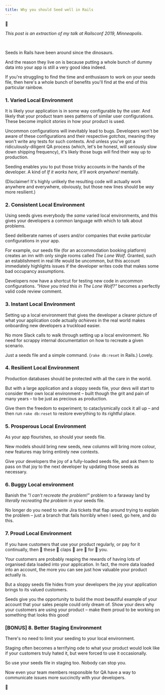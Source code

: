 ```yaml
---
title: Why you should Seed well in Rails
---
```

:seedling:

_This post is an extraction of my talk at Railsconf 2019, Minneapolis_.

<br>

Seeds in Rails have been around since the dinosaurs.

And the reason they live on is because putting a whole bunch of dummy data into your app is still a very good idea indeed.

If you're struggling to find the time and enthusiasm to work on your seeds file, then here's a whole bunch of benefits you'll find at the end of this particular rainbow.

### 1. Varied Local Environment

It is likely your application is in some way configurable by the user. And likely that your product team sees patterns of similar user configurations. These become implicit _stories_ in how your product is used.

Uncommon configurations will inevitably lead to bugs. Developers won't be aware of these configurations and their respective _gotchas_, meaning they won't write any tests for such contexts. And unless you've got a ridiculously-diligent QA process (which, let's be honest, will seriously slow down shipping frequency), it's likely those bugs will find their way up to production.

Seeding enables you to put those tricky accounts in the hands of the developer. A kind of _If it works here, it'll work anywhere!_ mentally.

(Disclaimer! It's highly unlikely the resulting code will actually work anywhere and everywhere, obviously, but those new lines should be _way_ more resilient.)

### 2. Consistent Local Environment

Using seeds gives everybody the _same_ varied local environments, and this gives your developers a common language with which to talk about problems.

Seed deliberate names of users and/or companies that evoke particular configurations in your app.

For example, our seeds file (for an accommodation booking platform) creates an inn with only single rooms called _The Lone Wolf_. Granted, such an establishment in real life would be uncommon, but this account immediately highlights issues if the developer writes code that makes some bad occupancy assumptions.

Developers now have a shortcut for testing new code in uncommon configurations. _"Have you tried this in The Lone Wolf?"_ becomes a perfectly valid code review comment.

### 3. Instant Local Environment

Setting up a local environment that gives the developer a clearer picture of what your application code actually _achieves_ in the real world makes onboarding new developers a truckload easier.

No more Slack calls to walk through setting up a local environment. No need for scrappy internal documentation on how to recreate a given scenario.

Just a seeds file and a simple command. (`rake db:reset` in Rails.) Lovely.

### 4. Resilient Local Environment

Production databases should be protected with all the care in the world.

But with a large application and a sloppy seeds file, your devs will start to consider their own local environment – built though the grit and pain of many years – to be just as precious as production.

Give them the freedom to experiment; to cataclysmically cock it all up – and then run `rake db:reset` to restore everything to its rightful place.

### 5. Prosperous Local Environment

As your app flourishes, so should your seeds file.

New models should bring new seeds, new columns will bring more colour, new features may bring entirely new contexts.

Give your developers the joy of a fully-loaded seeds file, and ask them to pass on that joy to the next developer by updating those seeds as necessary.

### 6. Buggy Local environment

Banish the _"I can't recreate the problem!"_ problem to a faraway land by *literally recreating the problem* in your seeds file.

No longer do you need to write Jira tickets that flap around trying to explain the problem – just a branch that fails horribly when I seed, go here, and do this.

### 7. Proud Local Environment

If you have customers that use your product regularly, or pay for it continually, then :clap: these :clap: claps :clap: are :clap: for :clap: you.

Your customers are probably reaping the rewards of having lots of organised data loaded into your application. In fact, the more data loaded into an account, the more you can see just how valuable your product actually is.

But a sloppy seeds file hides from your developers the joy your application brings to its valued customers.

Seeds give you the opportunity to build the most beautiful example of your account that your sales people could only dream of. Show your devs why your customers are using your product – make them proud to be working on something that looks this good!

### [BONUS] 8. Better Staging Environment

There's no need to limit your seeding to your local environment.

Staging often becomes a terrifying ode to what your product would look like if your customers truly hated it, but were forced to use it occasionally.

So use your seeds file in staging too. Nobody can stop you.

Now even your team members responsible for QA have a way to communicate issues more succinctly with your developers.

:ocean:
